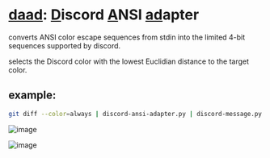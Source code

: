 # [daad](): [D]()iscord [A]()NSI [ad]()apter

converts ANSI color escape sequences from stdin into the limited 4-bit sequences supported by discord.

selects the Discord color with the lowest Euclidian distance to the target color.

## example:

```sh
git diff --color=always | discord-ansi-adapter.py | discord-message.py
```

![image](https://github.com/user-attachments/assets/adca74d9-9125-47f9-9b7a-be4aad53ea93)


![image](https://github.com/user-attachments/assets/941d3594-b8a0-4f0f-9944-02e70b4b209c)
